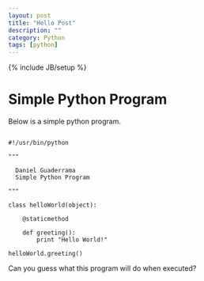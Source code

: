 ```yaml
---
layout: post
title: "Hello Post"
description: ""
category: Python 
tags: [python]
---
```

{% include JB/setup %}

# Simple Python Program

Below is a simple python program.

~~~

#!/usr/bin/python

"""
  
  Daniel Guaderrama
  Simple Python Program

"""

class helloWorld(object):

    @staticmethod

    def greeting():
        print "Hello World!"

helloWorld.greeting()

~~~

Can you guess what this program will do when executed?
